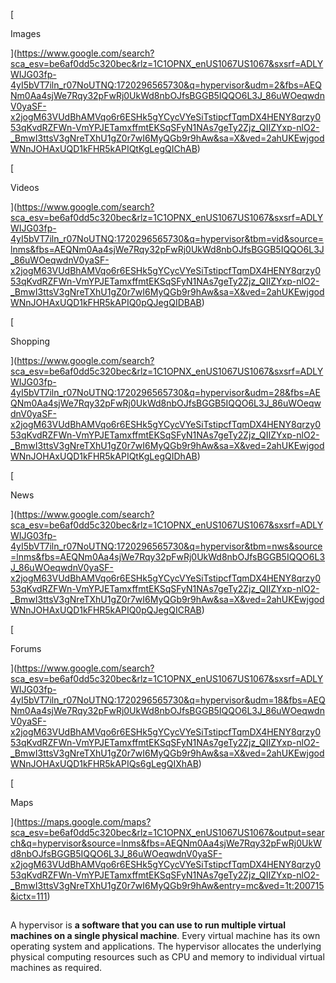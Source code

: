 

[

  
Images

](https://www.google.com/search?sca_esv=be6af0dd5c320bec&rlz=1C1OPNX_enUS1067US1067&sxsrf=ADLYWIJG03fp-4yI5bVT7iln_r07NoUTNQ:1720296565730&q=hypervisor&udm=2&fbs=AEQNm0Aa4sjWe7Rqy32pFwRj0UkWd8nbOJfsBGGB5IQQO6L3J_86uWOeqwdnV0yaSF-x2jogM63VUdBhAMVqo6r6ESHk5gYCycVYeSiTstipcfTqmDX4HENY8qrzy053qKvdRZFWn-VmYPJETamxffmtEKSqSFyN1NAs7geTy2Zjz_QIIZYxp-nlO2-_BmwI3ttsV3gNreTXhU1gZ0r7wI6MyQGb9r9hAw&sa=X&ved=2ahUKEwjgodWNnJOHAxUQD1kFHR5kAPIQtKgLegQIChAB)

[

Videos

](https://www.google.com/search?sca_esv=be6af0dd5c320bec&rlz=1C1OPNX_enUS1067US1067&sxsrf=ADLYWIJG03fp-4yI5bVT7iln_r07NoUTNQ:1720296565730&q=hypervisor&tbm=vid&source=lnms&fbs=AEQNm0Aa4sjWe7Rqy32pFwRj0UkWd8nbOJfsBGGB5IQQO6L3J_86uWOeqwdnV0yaSF-x2jogM63VUdBhAMVqo6r6ESHk5gYCycVYeSiTstipcfTqmDX4HENY8qrzy053qKvdRZFWn-VmYPJETamxffmtEKSqSFyN1NAs7geTy2Zjz_QIIZYxp-nlO2-_BmwI3ttsV3gNreTXhU1gZ0r7wI6MyQGb9r9hAw&sa=X&ved=2ahUKEwjgodWNnJOHAxUQD1kFHR5kAPIQ0pQJegQIDBAB)

[

Shopping

](https://www.google.com/search?sca_esv=be6af0dd5c320bec&rlz=1C1OPNX_enUS1067US1067&sxsrf=ADLYWIJG03fp-4yI5bVT7iln_r07NoUTNQ:1720296565730&q=hypervisor&udm=28&fbs=AEQNm0Aa4sjWe7Rqy32pFwRj0UkWd8nbOJfsBGGB5IQQO6L3J_86uWOeqwdnV0yaSF-x2jogM63VUdBhAMVqo6r6ESHk5gYCycVYeSiTstipcfTqmDX4HENY8qrzy053qKvdRZFWn-VmYPJETamxffmtEKSqSFyN1NAs7geTy2Zjz_QIIZYxp-nlO2-_BmwI3ttsV3gNreTXhU1gZ0r7wI6MyQGb9r9hAw&sa=X&ved=2ahUKEwjgodWNnJOHAxUQD1kFHR5kAPIQtKgLegQIDhAB)

[

News

](https://www.google.com/search?sca_esv=be6af0dd5c320bec&rlz=1C1OPNX_enUS1067US1067&sxsrf=ADLYWIJG03fp-4yI5bVT7iln_r07NoUTNQ:1720296565730&q=hypervisor&tbm=nws&source=lnms&fbs=AEQNm0Aa4sjWe7Rqy32pFwRj0UkWd8nbOJfsBGGB5IQQO6L3J_86uWOeqwdnV0yaSF-x2jogM63VUdBhAMVqo6r6ESHk5gYCycVYeSiTstipcfTqmDX4HENY8qrzy053qKvdRZFWn-VmYPJETamxffmtEKSqSFyN1NAs7geTy2Zjz_QIIZYxp-nlO2-_BmwI3ttsV3gNreTXhU1gZ0r7wI6MyQGb9r9hAw&sa=X&ved=2ahUKEwjgodWNnJOHAxUQD1kFHR5kAPIQ0pQJegQICRAB)

[

Forums

](https://www.google.com/search?sca_esv=be6af0dd5c320bec&rlz=1C1OPNX_enUS1067US1067&sxsrf=ADLYWIJG03fp-4yI5bVT7iln_r07NoUTNQ:1720296565730&q=hypervisor&udm=18&fbs=AEQNm0Aa4sjWe7Rqy32pFwRj0UkWd8nbOJfsBGGB5IQQO6L3J_86uWOeqwdnV0yaSF-x2jogM63VUdBhAMVqo6r6ESHk5gYCycVYeSiTstipcfTqmDX4HENY8qrzy053qKvdRZFWn-VmYPJETamxffmtEKSqSFyN1NAs7geTy2Zjz_QIIZYxp-nlO2-_BmwI3ttsV3gNreTXhU1gZ0r7wI6MyQGb9r9hAw&sa=X&ved=2ahUKEwjgodWNnJOHAxUQD1kFHR5kAPIQs6gLegQIXhAB)

[

Maps

](https://maps.google.com/maps?sca_esv=be6af0dd5c320bec&rlz=1C1OPNX_enUS1067US1067&output=search&q=hypervisor&source=lnms&fbs=AEQNm0Aa4sjWe7Rqy32pFwRj0UkWd8nbOJfsBGGB5IQQO6L3J_86uWOeqwdnV0yaSF-x2jogM63VUdBhAMVqo6r6ESHk5gYCycVYeSiTstipcfTqmDX4HENY8qrzy053qKvdRZFWn-VmYPJETamxffmtEKSqSFyN1NAs7geTy2Zjz_QIIZYxp-nlO2-_BmwI3ttsV3gNreTXhU1gZ0r7wI6MyQGb9r9hAw&entry=mc&ved=1t:200715&ictx=111)



## 




A hypervisor is **a software that you can use to run multiple virtual machines on a single physical machine**. Every virtual machine has its own operating system and applications. The hypervisor allocates the underlying physical computing resources such as CPU and memory to individual virtual machines as required.